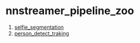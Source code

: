# nnstreamer_pipeline_zoo

1. [selfie_segmentation](./selfie_segmentation/README.md)
2. [person_detect_traking](./person_detect_tracking/README.md)
